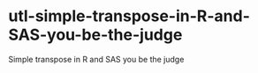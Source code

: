 # utl-simple-transpose-in-R-and-SAS-you-be-the-judge
Simple transpose in R and SAS you be the judge
